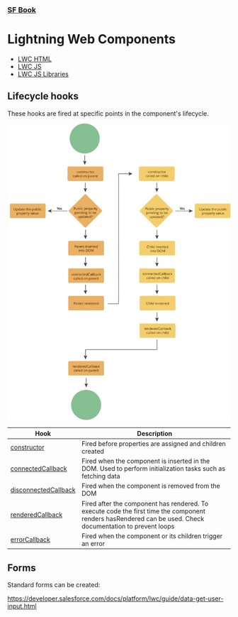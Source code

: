 ### [SF Book](../README.md)

# Lightning Web Components

- [LWC HTML](SF_LwcHtml.md)
- [LWC JS](SF_LwcJs.md)
- [LWC JS Libraries](SF_LwcJsLibs.md)

## Lifecycle hooks
These hooks are fired at specific points in the component's lifecycle.

![](../images/LWC_Lifecycle.webp)

| Hook | Description |
| - | - |
| [constructor](https://developer.salesforce.com/docs/platform/lwc/guide/create-lifecycle-hooks-created.html) | Fired before properties are assigned and children created |
| [connectedCallback](https://developer.salesforce.com/docs/platform/lwc/guide/create-lifecycle-hooks-dom.html) | Fired when the component is inserted in the DOM. Used to perform initialization tasks such as fetching data |
| [disconnectedCallback](https://developer.salesforce.com/docs/platform/lwc/guide/create-lifecycle-hooks-dom.html) | Fired when the component is removed from the DOM |
| [renderedCallback](https://developer.salesforce.com/docs/platform/lwc/guide/create-lifecycle-hooks-rendered.html) | Fired after the component has rendered. To execute code the first time the component renders hasRendered can be used. Check documentation to prevent loops |
| [errorCallback](https://developer.salesforce.com/docs/platform/lwc/guide/create-lifecycle-hooks-error.html) | Fired when the component or its children trigger an error |

## Forms
Standard forms can be created:

https://developer.salesforce.com/docs/platform/lwc/guide/data-get-user-input.html


